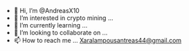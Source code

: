 - 👋 Hi, I’m @AndreasX10
- 👀 I’m interested in crypto mining ...
- 🌱 I’m currently learning ...
- 💞️ I’m looking to collaborate on ...
- 📫 How to reach me ...
Xaralampousantreas44@gmail.com
<!---
AndreasX10/AndreasX10 is a ✨ special ✨ repository because its `README.md` (this file) appears on your GitHub profile.
You can click the Preview link to take a look at your changes.
--->
